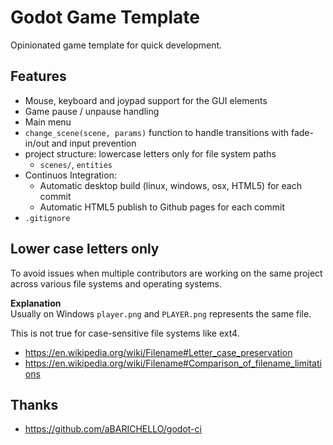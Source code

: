 # Godot Game Template

Opinionated game template for quick development.

## Features

- Mouse, keyboard and joypad support for the GUI elements
- Game pause / unpause handling
- Main menu
- `change_scene(scene, params)` function to handle transitions with fade-in/out and input prevention
- project structure: lowercase letters only for file system paths
  - `scenes/`, `entities`
- Continuos Integration:
  - Automatic desktop build (linux, windows, osx, HTML5) for each commit
  - Automatic HTML5 publish to Github pages for each commit
- `.gitignore`

## Lower case letters only

To avoid issues when multiple contributors are working on the same project across various
file systems and operating systems.

**Explanation**  
Usually on Windows `player.png` and `PLAYER.png` represents the same file.

This is not true for case-sensitive file systems like ext4.

- https://en.wikipedia.org/wiki/Filename#Letter_case_preservation
- https://en.wikipedia.org/wiki/Filename#Comparison_of_filename_limitations 

## Thanks

- https://github.com/aBARICHELLO/godot-ci
